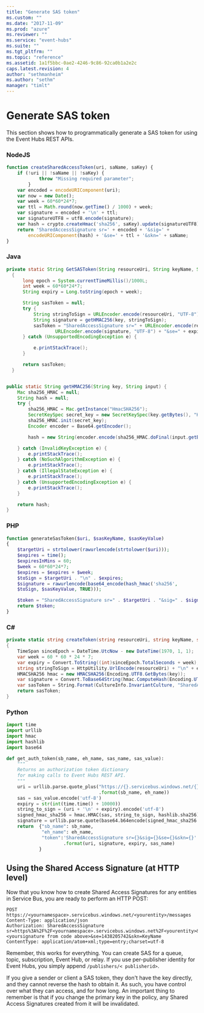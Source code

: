 ```yaml
---
title: "Generate SAS token"
ms.custom: ""
ms.date: "2017-11-09"
ms.prod: "azure"
ms.reviewer: ""
ms.service: "event-hubs"
ms.suite: ""
ms.tgt_pltfrm: ""
ms.topic: "reference"
ms.assetid: 1a1f5bbc-0ae2-4246-9c86-92ca0b1a2e2c
caps.latest.revision: 4
author: "sethmanheim"
ms.author: "sethm"
manager: "timlt"
---
```

# Generate SAS token
This section shows how to programmatically generate a SAS token for using the Event Hubs REST APIs.  

### NodeJS
```js
function createSharedAccessToken(uri, saName, saKey) { 
    if (!uri || !saName || !saKey) { 
            throw "Missing required parameter"; 
        } 
    var encoded = encodeURIComponent(uri); 
    var now = new Date(); 
    var week = 60*60*24*7;
    var ttl = Math.round(now.getTime() / 1000) + week;
    var signature = encoded + '\n' + ttl; 
    var signatureUTF8 = utf8.encode(signature); 
    var hash = crypto.createHmac('sha256', saKey).update(signatureUTF8).digest('base64'); 
    return 'SharedAccessSignature sr=' + encoded + '&sig=' +  
        encodeURIComponent(hash) + '&se=' + ttl + '&skn=' + saName; 
}
``` 

### Java
```java
private static String GetSASToken(String resourceUri, String keyName, String key)
  {
      long epoch = System.currentTimeMillis()/1000L;
      int week = 60*60*24*7;
      String expiry = Long.toString(epoch + week);

      String sasToken = null;
      try {
          String stringToSign = URLEncoder.encode(resourceUri, "UTF-8") + "\n" + expiry;
          String signature = getHMAC256(key, stringToSign);
          sasToken = "SharedAccessSignature sr=" + URLEncoder.encode(resourceUri, "UTF-8") +"&sig=" +
                  URLEncoder.encode(signature, "UTF-8") + "&se=" + expiry + "&skn=" + keyName;
      } catch (UnsupportedEncodingException e) {

          e.printStackTrace();
      }

      return sasToken;
  }


public static String getHMAC256(String key, String input) {
    Mac sha256_HMAC = null;
    String hash = null;
    try {
        sha256_HMAC = Mac.getInstance("HmacSHA256");
        SecretKeySpec secret_key = new SecretKeySpec(key.getBytes(), "HmacSHA256");
        sha256_HMAC.init(secret_key);
        Encoder encoder = Base64.getEncoder();

        hash = new String(encoder.encode(sha256_HMAC.doFinal(input.getBytes("UTF-8"))));

    } catch (InvalidKeyException e) {
        e.printStackTrace();
    } catch (NoSuchAlgorithmException e) {
        e.printStackTrace();
    } catch (IllegalStateException e) {
        e.printStackTrace();
    } catch (UnsupportedEncodingException e) {
        e.printStackTrace();
    }

    return hash;
}
```

### PHP
```php
function generateSasToken($uri, $sasKeyName, $sasKeyValue) 
{ 
    $targetUri = strtolower(rawurlencode(strtolower($uri))); 
    $expires = time();     
    $expiresInMins = 60; 
    $week = 60*60*24*7;
    $expires = $expires + $week; 
    $toSign = $targetUri . "\n" . $expires; 
    $signature = rawurlencode(base64_encode(hash_hmac('sha256',             
    $toSign, $sasKeyValue, TRUE))); 

    $token = "SharedAccessSignature sr=" . $targetUri . "&sig=" . $signature . "&se=" . $expires .         "&skn=" . $sasKeyName; 
    return $token; 
}
```

### C&#35;
```csharp
private static string createToken(string resourceUri, string keyName, string key)
{
    TimeSpan sinceEpoch = DateTime.UtcNow - new DateTime(1970, 1, 1);
    var week = 60 * 60 * 24 * 7;
    var expiry = Convert.ToString((int)sinceEpoch.TotalSeconds + week);
    string stringToSign = HttpUtility.UrlEncode(resourceUri) + "\n" + expiry;
    HMACSHA256 hmac = new HMACSHA256(Encoding.UTF8.GetBytes(key));
    var signature = Convert.ToBase64String(hmac.ComputeHash(Encoding.UTF8.GetBytes(stringToSign)));
    var sasToken = String.Format(CultureInfo.InvariantCulture, "SharedAccessSignature sr={0}&sig={1}&se={2}&skn={3}", HttpUtility.UrlEncode(resourceUri), HttpUtility.UrlEncode(signature), expiry, keyName);
    return sasToken;
}
```

### Python

```python
import time
import urllib
import hmac
import hashlib
import base64

def get_auth_token(sb_name, eh_name, sas_name, sas_value):
    """
    Returns an authorization token dictionary 
    for making calls to Event Hubs REST API.
    """
    uri = urllib.parse.quote_plus("https://{}.servicebus.windows.net/{}" \
                                  .format(sb_name, eh_name))
    sas = sas_value.encode('utf-8')
    expiry = str(int(time.time() + 10000))
    string_to_sign = (uri + '\n' + expiry).encode('utf-8')
    signed_hmac_sha256 = hmac.HMAC(sas, string_to_sign, hashlib.sha256)
    signature = urllib.parse.quote(base64.b64encode(signed_hmac_sha256.digest()))
    return  {"sb_name": sb_name,
             "eh_name": eh_name,
             "token":'SharedAccessSignature sr={}&sig={}&se={}&skn={}' \
                     .format(uri, signature, expiry, sas_name)
            }
```

## Using the Shared Access Signature (at HTTP level)
Now that you know how to create Shared Access Signatures for any entities in Service Bus, you are ready to perform an HTTP POST:

```
POST https://<yournamespace>.servicebus.windows.net/<yourentity>/messages
Content-Type: application/json
Authorization: SharedAccessSignature sr=https%3A%2F%2F<yournamespace>.servicebus.windows.net%2F<yourentity>&sig=<yoursignature from code above>&se=1438205742&skn=KeyName
ContentType: application/atom+xml;type=entry;charset=utf-8
``` 

Remember, this works for everything. You can create SAS for a queue, topic, subscription, Event Hub, or relay. If you use per-publisher identity for Event Hubs, you simply append `/publishers/< publisherid>`.

If you give a sender or client a SAS token, they don't have the key directly, and they cannot reverse the hash to obtain it. As such, you have control over what they can access, and for how long. An important thing to remember is that if you change the primary key in the policy, any Shared Access Signatures created from it will be invalidated.
